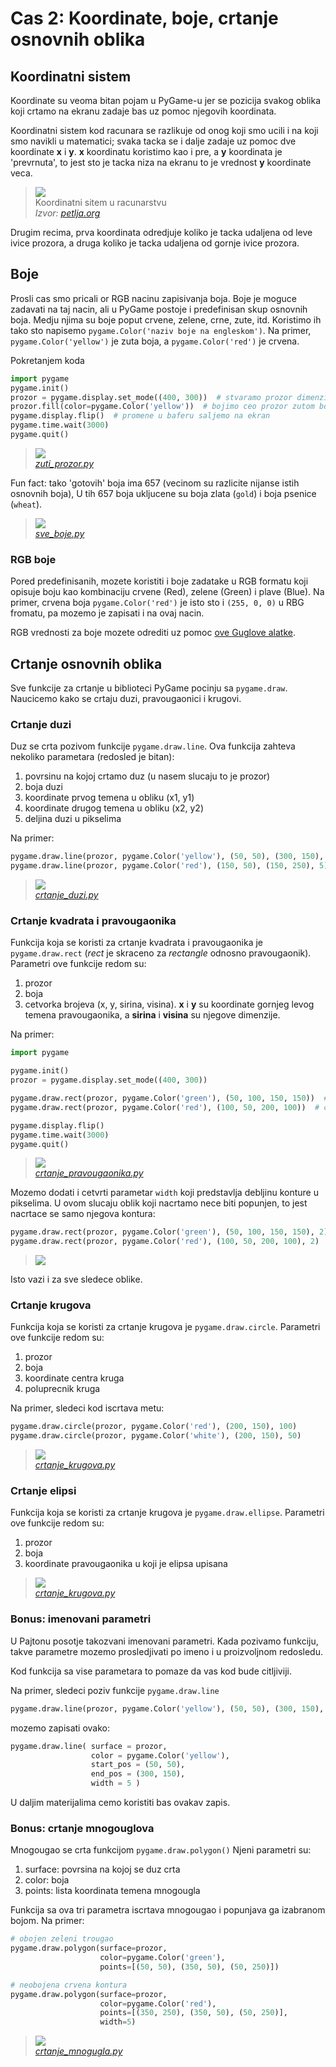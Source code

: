 # Cas 2: Koordinate, boje, crtanje osnovnih oblika

## Koordinatni sistem
Koordinate su veoma bitan pojam u PyGame-u jer se pozicija
svakog oblika koji crtamo na ekranu zadaje bas uz pomoc
njegovih koordinata.

Koordinatni sistem kod racunara se razlikuje od onog 
koji smo ucili i na koji smo navikli u matematici; svaka 
tacka se i dalje zadaje uz pomoc dve koordinate **x** i **y**.
**x** koordinatu koristimo kao i pre, a **y** koordinata je 
'prevrnuta', to jest sto je tacka niza na ekranu to je 
vrednost **y** koordinate veca.

> ![](https://petljamediastorage.blob.core.windows.net/root/Media/Default/Kursevi/python-za-svakog/images/PyGame/coordinate_system.png)  
> Koordinatni sitem u racunarstvu  
> *Izvor: [petlja.org](https://petlja.org)*

Drugim recima, prva koordinata odredjuje koliko je tacka
udaljena od leve ivice prozora, a druga koliko je tacka
udaljena od gornje ivice prozora.

## Boje
Prosli cas smo pricali or RGB nacinu zapisivanja boja. Boje
je moguce zadavati na taj nacin, ali u PyGame postoje i 
predefinisan skup osnovnih boja. Medju njima su boje poput
crvene, zelene, crne, zute, itd. Koristimo ih tako sto napisemo
`pygame.Color('naziv boje na engleskom')`. Na primer, 
`pygame.Color('yellow')` je zuta boja, a 
`pygame.Color('red')` je crvena.

Pokretanjem koda
```python
import pygame
pygame.init()
prozor = pygame.display.set_mode((400, 300))  # stvaramo prozor dimenzija 400x300
prozor.fill(color=pygame.Color('yellow'))  # bojimo ceo prozor zutom bojom
pygame.display.flip()  # promene u baferu saljemo na ekran
pygame.time.wait(3000)
pygame.quit()
```

> ![](ilustracije/zuti_prozor.png)  
> [*zuti_prozor.py*](zuti_prozor.py)

Fun fact: tako 'gotovih' boja ima 657 (vecinom su razlicite nijanse 
istih osnovnih boja), U tih 657 boja ukljucene su boja zlata (`gold`) i 
boja psenice (`wheat`).

> ![](ilustracije/sve_boje.png)  
> [*sve_boje.py*](sve_boje.py)

### RGB boje
Pored predefinisanih, mozete koristiti i boje zadatake u RGB formatu
koji opisuje boju kao kombinaciju crvene (Red), zelene (Green) i plave
(Blue). Na primer, crvena boja `pygame.Color('red')` je isto sto i 
`(255, 0, 0)` u RBG fromatu, pa mozemo je zapisati i na ovaj nacin.

RGB vrednosti za boje mozete odrediti uz pomoc [ove Guglove alatke](https://g.co/kgs/ZKe38V).

## Crtanje osnovnih oblika
Sve funkcije za crtanje u biblioteci PyGame pocinju sa `pygame.draw`.
Naucicemo kako se crtaju duzi, pravougaonici i krugovi.

### Crtanje duzi
Duz se crta pozivom funkcije `pygame.draw.line`. Ova funkcija zahteva 
nekoliko parametara (redosled je bitan):
1. povrsinu na kojoj crtamo duz (u nasem slucaju to je prozor)
2. boja duzi
3. koordinate prvog temena u obliku (x1, y1) 
4. koordinate drugog temena u obliku (x2, y2)
5. deljina duzi u pikselima

Na primer:
```python
pygame.draw.line(prozor, pygame.Color('yellow'), (50, 50), (300, 150), 5)
pygame.draw.line(prozor, pygame.Color('red'), (150, 50), (150, 250), 5)
```

> ![](ilustracije/crtanje_duzi.png)  
> [*crtanje_duzi.py*](crtanje_duzi.py)
 
### Crtanje kvadrata i pravougaonika
Funkcija koja se koristi za crtanje kvadrata i pravougaonika je
`pygame.draw.rect` (*rect* je skraceno za *rectangle* odnosno pravougaonik).
Parametri ove funkcije redom su:
1. prozor
2. boja
3. cetvorka brojeva (x, y, sirina, visina). **x** i **y** su koordinate gornjeg
levog temena pravougaonika, a **sirina** i **visina** su njegove dimenzije.

Na primer:
```python
import pygame

pygame.init()
prozor = pygame.display.set_mode((400, 300))

pygame.draw.rect(prozor, pygame.Color('green'), (50, 100, 150, 150))  # zeleni kvadrat dimenzija 150x150
pygame.draw.rect(prozor, pygame.Color('red'), (100, 50, 200, 100))  # crveni pravougaonik dimenzija 200x100

pygame.display.flip()
pygame.time.wait(3000)
pygame.quit()
```
> ![](ilustracije/crtanje_pravougaonika.png)  
> [*crtanje_pravougaonika.py*](crtanje_pravougaonika.py)

Mozemo dodati i cetvrti parametar `width` koji predstavlja debljinu konture u pikselima.
U ovom slucaju oblik koji nacrtamo nece biti popunjen, to jest nacrtace se samo njegova
kontura:
```python
pygame.draw.rect(prozor, pygame.Color('green'), (50, 100, 150, 150), 2)  # zeleni kvadrat dimenzija 150x150
pygame.draw.rect(prozor, pygame.Color('red'), (100, 50, 200, 100), 2)  # crveni pravougaonik dimenzija 200x100
```
> ![](ilustracije/crtanje_pravougaonika_konture.png)  

Isto vazi i za sve sledece oblike.

### Crtanje krugova
Funkcija koja se koristi za crtanje krugova je `pygame.draw.circle`.
Parametri ove funkcije redom su:
1. prozor
2. boja
3. koordinate centra kruga
4. poluprecnik kruga

Na primer, sledeci kod iscrtava metu:
```python
pygame.draw.circle(prozor, pygame.Color('red'), (200, 150), 100)
pygame.draw.circle(prozor, pygame.Color('white'), (200, 150), 50)
```

> ![](ilustracije/crtanje_krugova.png)  
> [*crtanje_krugova.py*](crtanje_krugova.py)

### Crtanje elipsi
Funkcija koja se koristi za crtanje krugova je `pygame.draw.ellipse`.
Parametri ove funkcije redom su:
1. prozor
2. boja
3. koordinate pravougaonika u koji je elipsa upisana

> ![](ilustracije/crtanje_elipsi.png.)  
> [*crtanje_krugova.py*](crtanje_elipsi.py)

### Bonus: imenovani parametri
U Pajtonu posotje takozvani imenovani parametri. Kada pozivamo funkciju, 
takve parametre mozemo prosledjivati po imeno i u proizvoljnom redosledu.

Kod funkcija sa vise parametara to pomaze da vas kod bude citljiviji.

Na primer, sledeci poziv funkcije `pygame.draw.line`
```python
pygame.draw.line(prozor, pygame.Color('yellow'), (50, 50), (300, 150), 5)
```
mozemo zapisati ovako:
```python
pygame.draw.line( surface = prozor,
                  color = pygame.Color('yellow'),
                  start_pos = (50, 50),
                  end_pos = (300, 150),
                  width = 5 )
```
U daljim materijalima cemo koristiti bas ovakav zapis.

### Bonus: crtanje mnogouglova
Mnogougao se crta funkcijom `pygame.draw.polygon()`
Njeni parametri su:
1. surface: povrsina na kojoj se duz crta
2. color: boja
3. points: lista koordinata temena mnogougla

Funkcija sa ova tri parametra iscrtava mnogougao i popunjava ga 
izabranom bojom. Na primer:

```python
# obojen zeleni trougao
pygame.draw.polygon(surface=prozor,
                    color=pygame.Color('green'),
                    points=[(50, 50), (350, 50), (50, 250)])

# neobojena crvena kontura
pygame.draw.polygon(surface=prozor,
                    color=pygame.Color('red'),
                    points=[(350, 250), (350, 50), (50, 250)],
                    width=5)
```

> ![](ilustracije/crtanje_mnogougla.png)  
> [*crtanje_mnogugla.py*](crtanje_mnogougla.py)




